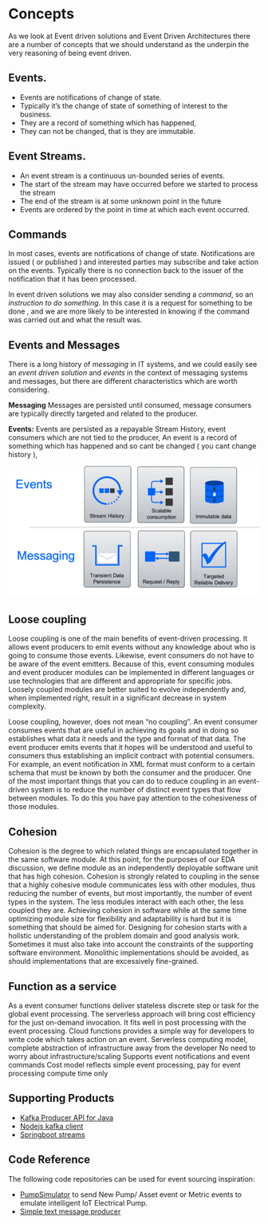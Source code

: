 # Concepts
As  we look at Event driven solutions and Event Driven Architectures there are a number of concepts that we should understand as the underpin the very reasoning of being event driven.

## Events.
* Events are notifications of change of state.
* Typically it’s the change of state of something of interest to the business.
* They are a record of something which has happened,
* They can not be changed, that is they are immutable.

## Event Streams.
* An event stream is a continuous un-bounded series of events.
* The start of the stream may have occurred before we started to process the stream
* The end of the stream is at some unknown point in the future
* Events are ordered by the point in time at which each event occurred.

## Commands
In most cases, events are notifications of change of state.  Notifications are issued ( or published ) and interested parties may subscribe and take action on the events.  Typically there is no connection back to the issuer of the notification that it has been processed.

In event driven solutions we may also consider sending a *command*, so an *instruction to do something*.  In this case it is a request for something to be done , and we are more likely to be interested in knowing if the command was carried out and what the result was.

## Events and Messages
There is a long history of *messaging* in IT systems, and we could easily see an *event driven solution* and *events* in the context of  messaging systems  and messages, but there are different characteristics which are worth considering.

**Messaging** Messages are persisted until consumed, message consumers are typically directly targeted and related to  the producer.

**Events:** Events are persisted as a repayable Stream History,
 event consumers which are not tied to the producer,
 An event is a record of something which has happened and so cant be changed ( you cant change history ),


<img src="../hl-arch-concepts1.png" width="1024px">

## Loose coupling
Loose coupling is one of the main benefits of event-driven processing. It allows event producers to emit events without any knowledge about who is going to consume those events. Likewise, event consumers do not have to be aware of the event emitters. Because of this, event consuming modules and event producer modules can be implemented in different languages or use technologies that are different and appropriate for specific jobs. Loosely coupled modules are better suited to evolve independently and, when implemented right, result in a significant decrease in system complexity.

Loose coupling, however, does not mean “no coupling”. An event consumer consumes events that are useful in achieving its goals and in doing so establishes what data it needs and the type and format of that data. The event producer emits events that it hopes will be understood and useful to consumers thus establishing an implicit contract with potential consumers. For example, an event notification in XML format must conform to a certain schema that must be known by both the consumer and the producer.  One of the most important things that you can do to reduce coupling in an event-driven system is to reduce the number of distinct event types that flow between modules. To do this you have pay attention to the cohesiveness of those modules.

## Cohesion
Cohesion is the degree to which related things are encapsulated together in the same software module. At this point, for the purposes of our EDA discussion, we define module as an independently deployable software unit that has high cohesion.  Cohesion is strongly related to coupling in the sense that a highly cohesive module communicates less with other modules, thus reducing the number of events, but most importantly, the number of event types in the system. The less modules interact with each other, the less coupled they are.
Achieving cohesion in software while at the same time optimizing module size for flexibility and adaptability is hard but it is something that should be aimed for. Designing for cohesion starts with a holistic understanding of the problem domain and good analysis work. Sometimes it must also take into account the constraints of the supporting software environment. Monolithic implementations should be avoided, as should implementations that are excessively fine-grained.


## Function as a service
As a event consumer functions deliver stateless discrete step or task for the global event processing. The serverless approach will bring cost efficiency for the just on-demand invocation. It fits well in post processing with the event processing.
Cloud functions provides a simple way for developers to write code which takes action on an event.
Serverless computing model, complete abstraction of infrastructure away from the developer
No need to worry about infrastructure/scaling
Supports event notifications and event commands
Cost model reflects simple event processing, pay for event processing compute time only

## Supporting Products
* [Kafka Producer API for Java](https://kafka.apache.org/10/javadoc/?org/apache/kafka/clients/producer/KafkaProducer.html)
* [Nodejs kafka client]()
* [Springboot streams]()

## Code Reference
The following code repositories can be used for event sourcing inspiration:
* [PumpSimulator](https://github.com/ibm-cloud-architecture/refarch-asset-analytics/tree/master/asset-event-producer#pump-simulator) to send New Pump/ Asset event or Metric events to emulate intelligent IoT Electrical Pump.
* [Simple text message producer](https://github.com/ibm-cloud-architecture/refarch-asset-analytics/tree/master/asset-event-producer#basic-text-message-pubsubscribe)
